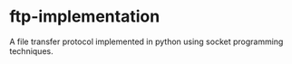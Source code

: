# ftp-implementation
A file transfer protocol implemented in python using socket programming techniques.
